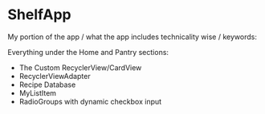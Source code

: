# ShelfApp

My portion of the app / what the app includes technicality wise / keywords: 

Everything under the Home and Pantry sections:
+ The Custom RecyclerView/CardView 
+ RecyclerViewAdapter 
+ Recipe Database 
+ MyListItem 
+ RadioGroups with dynamic checkbox input 
